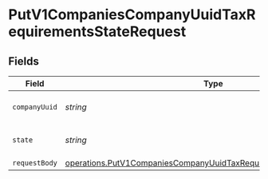 # PutV1CompaniesCompanyUuidTaxRequirementsStateRequest


## Fields

| Field                                                                                                                                                             | Type                                                                                                                                                              | Required                                                                                                                                                          | Description                                                                                                                                                       |
| ----------------------------------------------------------------------------------------------------------------------------------------------------------------- | ----------------------------------------------------------------------------------------------------------------------------------------------------------------- | ----------------------------------------------------------------------------------------------------------------------------------------------------------------- | ----------------------------------------------------------------------------------------------------------------------------------------------------------------- |
| `companyUuid`                                                                                                                                                     | *string*                                                                                                                                                          | :heavy_check_mark:                                                                                                                                                | The UUID of the company                                                                                                                                           |
| `state`                                                                                                                                                           | *string*                                                                                                                                                          | :heavy_check_mark:                                                                                                                                                | 2-letter US state abbreviation                                                                                                                                    |
| `requestBody`                                                                                                                                                     | [operations.PutV1CompaniesCompanyUuidTaxRequirementsStateRequestBody](../../../sdk/models/operations/putv1companiescompanyuuidtaxrequirementsstaterequestbody.md) | :heavy_minus_sign:                                                                                                                                                | N/A                                                                                                                                                               |